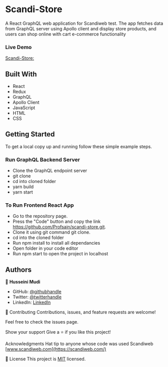 # Scandi-Store
A React GraphQL web application for Scandiweb test. The app fetches data from GraphQL server using Apollo client and display store products, and users can shop online with cart e-commerce functionality

### Live Demo
[Scandi-Store:](#)


## Built With
- React
- Redux
- GraphQL
- Apollo Client
- JavaScript
- HTML
- CSS


## Getting Started
To get a local copy up and running follow these simple example steps.


### Run GraphQL Backend Server
- Clone the GraphQL endpoint server
- git clone 
- cd into cloned folder
- yarn build
- yarn start

### To Run Frontend React App
- Go to the repository page. 
- Press the "Code" button and copy the link https://github.com/Profsain/scandi-store.git. 
- Clone it using git command git clone.
- cd into the cloned folder 
- Run npm install to install all dependancies 
- Open folder in your code editor 
- Run npm start to open the project in localhost

## Authors
👤 **Husseini Mudi**

- GitHub: [@githubhandle](https://github.com/Profsain)
- Twitter: [@twitterhandle](https://twitter.com/profsain)
- LinkedIn: [LinkedIn](https://linkedin.com/in/profsain)


🤝 Contributing
Contributions, issues, and feature requests are welcome!

Feel free to check the issues page.

Show your support
Give a ⭐️ if you like this project!

Acknowledgments
Hat tip to anyone whose code was used
Scandiweb [www.scandiweb.com](https://scandiweb.com/)


📝 License
This project is [MIT](./MIT.md) licensed.
